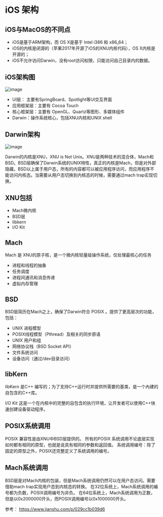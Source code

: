 # iOS 架构

## iOS与MacOS的不同点

* iOS是基于ARM架构，而 OS X是基于 Intel i386 和 x86_64；
* iOS的内核是闭源的（苹果2017年开源了iOS的XNU内核代码），OS X内核是开源的；
* iOS不允许访问Darwin，没有root访问权限，只能访问自己目录内的数据。

## iOS架构图

![image](https://user-images.githubusercontent.com/6744261/154897930-8baefd93-47f5-45fb-aca9-e37f19153a41.png)

* UI层： 主要有SpringBoard、Spotlight等UI交互界面
* 应用框架层：主要有 Cocoa Touch
* 核心框架层：主要有 OpenGL、Quartz等图形、多媒体组件
* Darwin：操作系统核心，包括XNU内核和UNIX shell

## Darwin架构

![image](https://user-images.githubusercontent.com/6744261/154898166-1f2d6395-41d3-4461-ba9d-47517750ea91.png)

Darwin的内核是XNU，XNU is Not Unix。XNU是两种技术的混合体，Mach和BSD。BSD层确保了Darwin系统的UNIX特性，真正的内核是Mach，但是对外部隐藏。BSD以上属于用户态，所有的内容都可以被应用程序访问，而应用程序不能访问内核态。当需要从用户态切换到内核态的时候，需要通过mach trap实现切换。

## XNU包括

* Mach微内核
* BSD层
* libkern
* I/O Kit

## Mach

Mach 是 XNU的原子核，是一个微内核轻量级操作系统，仅处理最核心的任务

* 进程和线程的抽象
* 任务调度
* 进程间通讯和消息传递
* 虚拟内存管理

## BSD

BSD层简历在Mach之上，确保了Darwin符合 POSIX 。提供了更高层次的功能，包括：

* UNIX 进程模型
* POSIX线程模型（Pthread）及相关的同步原语
* UNIX 用户和组
* 网络协议栈（BSD Socket API）
* 文件系统访问
* 设备访问（通过/dev目录访问）

## libKern

libKern 是C++ 编写的；为了支持C++运行时并提供所需要的基类，是一个內建的自包含的C++库。

I/O Kit
这是一个在内核中的完整的自包含的执行环境，让开发者可以使用C++快速创建设备驱动程序。


## POSIX系统调用
POSIX 兼容性是由XNU中BSD层提供的。
所有的POSIX 系统调用不论底层实现如何都有相同的原型，也就是说具有相同的参数和返回值。
系统调用编号：除了固定的原型之外，POSIX还完整定义了系统调用的编号。

## Mach系统调用
BSD层是对Mach内核的包装，但是Mach系统调用仍然可以在用户态访问。需要借助mach trap实现用户态到内核态的转换。
在32位系统上，Mach系统调用的编号都为负数，POSIX调用编号为非负。
在64位系统上，Mach系统调用为正数，但是以0x2000000开头，而POSIX调用编号以0x1000000开头。








参考： https://www.jianshu.com/p/029cc1b039d6
